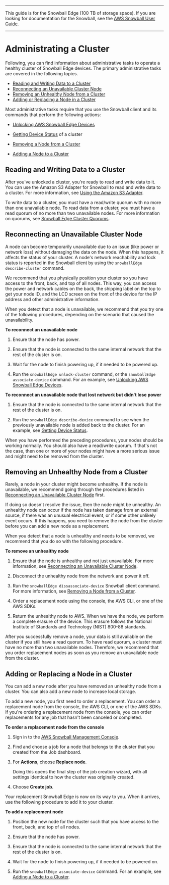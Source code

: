 --------

This guide is for the Snowball Edge \(100 TB of storage space\)\. If you are looking for documentation for the Snowball, see the [AWS Snowball User Guide](http://docs.aws.amazon.com/snowball/latest/ug/whatissnowball.html)\.

--------

# Administrating a Cluster<a name="administercluster"></a>

Following, you can find information about administrative tasks to operate a healthy cluster of Snowball Edge devices\. The primary administrative tasks are covered in the following topics\.


+ [Reading and Writing Data to a Cluster](#transfer-to-cluster)
+ [Reconnecting an Unavailable Cluster Node](#reconnectingclusternode)
+ [Removing an Unhealthy Node from a Cluster](#remove-node)
+ [Adding or Replacing a Node in a Cluster](#replacement)

Most administrative tasks require that you use the Snowball client and its commands that perform the following actions:

+ [Unlocking AWS Snowball Edge Devices](using-client-commands.md#setting-up-client)

+ [Getting Device Status](using-client-commands.md#client-status) of a cluster

+ [Removing a Node from a Cluster](using-client-commands.md#client-cluster-remove)

+ [Adding a Node to a Cluster](using-client-commands.md#client-cluster-add)

## Reading and Writing Data to a Cluster<a name="transfer-to-cluster"></a>

After you've unlocked a cluster, you're ready to read and write data to it\. You can use the Amazon S3 Adapter for Snowball to read and write data to a cluster\. For more information, see [Using the Amazon S3 Adapter](using-adapter.md)\.

To write data to a cluster, you must have a read/write quorum with no more than one unavailable node\. To read data from a cluster, you must have a read quorum of no more than two unavailable nodes\. For more information on quorums, see [Snowball Edge Cluster Quorums](UsingCluster.md#clusterquorums)\.

## Reconnecting an Unavailable Cluster Node<a name="reconnectingclusternode"></a>

A node can become temporarily unavailable due to an issue \(like power or network loss\) without damaging the data on the node\. When this happens, it affects the status of your cluster\. A node's network reachability and lock status is reported in the Snowball client by using the `snowballEdge describe-cluster` command\.

We recommend that you physically position your cluster so you have access to the front, back, and top of all nodes\. This way, you can access the power and network cables on the back, the shipping label on the top to get your node ID, and the LCD screen on the front of the device for the IP address and other administrative information\.

When you detect that a node is unavailable, we recommend that you try one of the following procedures, depending on the scenario that caused the unavailability\.

**To reconnect an unavailable node**

1. Ensure that the node has power\.

1. Ensure that the node is connected to the same internal network that the rest of the cluster is on\.

1. Wait for the node to finish powering up, if it needed to be powered up\.

1. Run the `snowballEdge unlock-cluster` command, or the `snowballEdge associate-device` command\. For an example, see [Unlocking AWS Snowball Edge Devices](using-client-commands.md#setting-up-client)\.

**To reconnect an unavailable node that lost network but didn't lose power**

1. Ensure that the node is connected to the same internal network that the rest of the cluster is on\.

1. Run the `snowballEdge describe-device` command to see when the previously unavailable node is added back to the cluster\. For an example, see [Getting Device Status](using-client-commands.md#client-status)\.

When you have performed the preceding procedures, your nodes should be working normally\. You should also have a read/write quorum\. If that's not the case, then one or more of your nodes might have a more serious issue and might need to be removed from the cluster\.

## Removing an Unhealthy Node from a Cluster<a name="remove-node"></a>

Rarely, a node in your cluster might become unhealthy\. If the node is unavailable, we recommend going through the procedures listed in [Reconnecting an Unavailable Cluster Node](#reconnectingclusternode) first\. 

If doing so doesn't resolve the issue, then the node might be unhealthy\. An unhealthy node can occur if the node has taken damage from an external source, if there was an unusual electrical event, or if some other unlikely event occurs\. If this happens, you need to remove the node from the cluster before you can add a new node as a replacement\.

When you detect that a node is unhealthy and needs to be removed, we recommend that you do so with the following procedure\.

**To remove an unhealthy node**

1. Ensure that the node is unhealthy and not just unavailable\. For more information, see [Reconnecting an Unavailable Cluster Node](#reconnectingclusternode)\.

1. Disconnect the unhealthy node from the network and power it off\.

1. Run the `snowballEdge dissassociate-device` Snowball client command\. For more information, see [Removing a Node from a Cluster](using-client-commands.md#client-cluster-remove)\.

1. Order a replacement node using the console, the AWS CLI, or one of the AWS SDKs\.

1. Return the unhealthy node to AWS\. When we have the node, we perform a complete erasure of the device\. This erasure follows the National Institute of Standards and Technology \(NIST\) 800\-88 standards\.

After you successfully remove a node, your data is still available on the cluster if you still have a read quorum\. To have read quorum, a cluster must have no more than two unavailable nodes\. Therefore, we recommend that you order replacement nodes as soon as you remove an unavailable node from the cluster\.

## Adding or Replacing a Node in a Cluster<a name="replacement"></a>

You can add a new node after you have removed an unhealthy node from a cluster\. You can also add a new node to increase local storage\. 

To add a new node, you first need to order a replacement\. You can order a replacement node from the console, the AWS CLI, or one of the AWS SDKs\. If you're ordering a replacement node from the console, you can order replacements for any job that hasn't been canceled or completed\.

**To order a replacement node from the console**

1. Sign in to the [AWS Snowball Management Console](https://console.aws.amazon.com/importexport/home?region=us-west-2)\.

1. Find and choose a job for a node that belongs to the cluster that you created from the Job dashboard\.

1. For **Actions**, choose **Replace node**\.

   Doing this opens the final step of the job creation wizard, with all settings identical to how the cluster was originally created\.

1. Choose **Create job**\.

Your replacement Snowball Edge is now on its way to you\. When it arrives, use the following procedure to add it to your cluster\.

**To add a replacement node**

1. Position the new node for the cluster such that you have access to the front, back, and top of all nodes\.

1. Ensure that the node has power\.

1. Ensure that the node is connected to the same internal network that the rest of the cluster is on\.

1. Wait for the node to finish powering up, if it needed to be powered on\.

1. Run the `snowballEdge associate-device` command\. For an example, see [Adding a Node to a Cluster](using-client-commands.md#client-cluster-add)\.